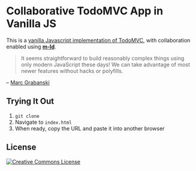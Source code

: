 # Collaborative TodoMVC App in Vanilla JS

This is a [vanilla Javascript implementation of TodoMVC](https://frontendmasters.com/blog/vanilla-javascript-todomvc/), with collaboration enabled using [**m-ld**](https://m-ld.org/).

> It seems straightforward to build reasonably complex things using only modern JavaScript these days! We can take advantage of most newer features without hacks or polyfills.

– [Marc Grabanski](https://twitter.com/1Marc)

## Trying It Out

1. `git clone`
2. Navigate to `index.html`
3. When ready, copy the URL and paste it into another browser

## License

<a rel="license" href="http://creativecommons.org/licenses/by/4.0/deed.en_US"><img alt="Creative Commons License" style="border-width:0" src="http://i.creativecommons.org/l/by/4.0/80x15.png" /></a><br />
